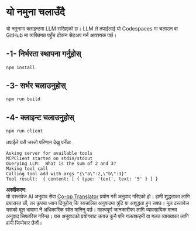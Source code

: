 <!--
CO_OP_TRANSLATOR_METADATA:
{
  "original_hash": "6d6315e03f591fb5a39be91da88585dc",
  "translation_date": "2025-07-13T19:19:23+00:00",
  "source_file": "03-GettingStarted/03-llm-client/solution/typescript/README.md",
  "language_code": "ne"
}
-->
# यो नमुना चलाउँदै

यो नमुनामा क्लाइन्टमा LLM राखिएको छ। LLM ले तपाईंलाई यो Codespaces मा चलाउन वा GitHub मा व्यक्तिगत पहुँच टोकन सेटअप गर्न आवश्यक पर्छ।

## -1- निर्भरता स्थापना गर्नुहोस्

```bash
npm install
```

## -3- सर्भर चलाउनुहोस्

```bash
npm run build
```

## -4- क्लाइन्ट चलाउनुहोस्

```sh
npm run client
```

तपाईंले यसै जस्तो परिणाम देख्नु पर्नेछ:

```text
Asking server for available tools
MCPClient started on stdin/stdout
Querying LLM:  What is the sum of 2 and 3?
Making tool call
Calling tool add with args "{\"a\":2,\"b\":3}"
Tool result:  { content: [ { type: 'text', text: '5' } ] }
```

**अस्वीकरण**:  
यो दस्तावेज AI अनुवाद सेवा [Co-op Translator](https://github.com/Azure/co-op-translator) प्रयोग गरी अनुवाद गरिएको हो। हामी शुद्धताका लागि प्रयासरत छौं, तर कृपया ध्यान दिनुहोस् कि स्वचालित अनुवादमा त्रुटि वा अशुद्धता हुन सक्छ। मूल दस्तावेज यसको मूल भाषामा नै अधिकारिक स्रोत मानिनु पर्छ। महत्वपूर्ण जानकारीका लागि व्यावसायिक मानव अनुवाद सिफारिस गरिन्छ। यस अनुवादको प्रयोगबाट उत्पन्न कुनै पनि गलतफहमी वा गलत व्याख्याका लागि हामी जिम्मेवार छैनौं।